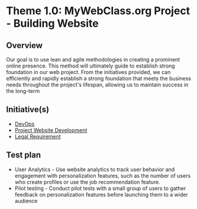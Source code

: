 # Theme 1.0: MyWebClass.org Project - Building Website
## Overview
Our goal is to use lean and agile methodologies in creating a prominent online presence.
This method will ultimately guide to establish strong foundation in our web project. From the initiatives
provided, we can efficiently and rapidly establish a strong foundation that meets the business needs
throughout the project's lifespan, allowing us to maintain success in the long-term

## Initiative(s)
* [DevOps](documentation/theme_1/initiative_1.md)
* [Project Website Development](documentation/theme_1/initiative_2.md)
* [Legal Requirement](documentation/theme_1/initiative_3.md)

## Test plan
* User Analytics - Use website analytics to track user behavior and engagement with personalization features, such as the number of users who create profiles or use the job recommendation feature.
* Pilot testing - Conduct pilot tests with a small group of users to gather feedback on personalization features before launching them to a wider audience
